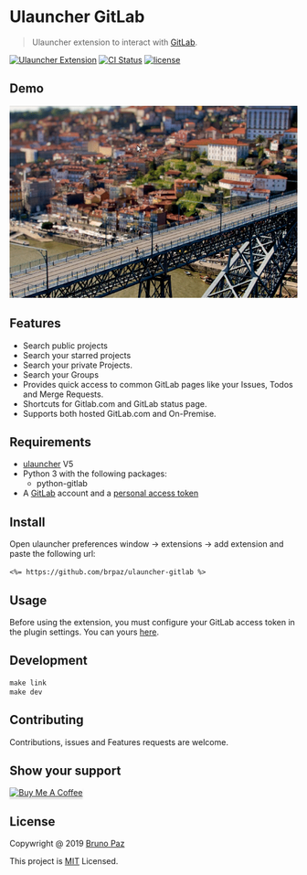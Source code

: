 # Ulauncher GitLab

> Ulauncher extension to interact with [GitLab](https://gitlab.com/).

[![Ulauncher Extension](https://img.shields.io/badge/Ulauncher-Extension-yellowgreen.svg?style=for-the-badge)](https://ext.ulauncher.io/)
[![CI Status](https://img.shields.io/github/workflow/status/brpaz/ulauncher-gitlab/CI?color=orange&label=actions&logo=github&logoColor=orange&style=for-the-badge)](https://github.com/brpaz/ulauncher-gitlab)
[![license](https://img.shields.io/github/license/brpaz/ulauncher-gitlab.svg?style=for-the-badge)](LICENSE)


## Demo

![demo](demo.gif)

## Features

* Search public projects
* Search your starred projects
* Search your private Projects.
* Search your Groups
* Provides quick access to common GitLab pages like your Issues, Todos and Merge Requests.
* Shortcuts for Gitlab.com and GitLab status page.
* Supports both hosted GitLab.com and On-Premise.

## Requirements

* [ulauncher](https://ulauncher.io/) V5
* Python 3 with the following packages:
  * python-gitlab
* A [GitLab](https://gitlab.com) account and a [personal access token](https://gitlab.com/profile/personal_access_token)

## Install

Open ulauncher preferences window -> extensions -> add extension and paste the following url:

```<%= https://github.com/brpaz/ulauncher-gitlab %>```

## Usage

Before using the extension, you must configure your GitLab access token in the plugin settings. You can yours [here](https://gitlab.com/profile/personal_access_token).

## Development

```
make link
make dev
```

## Contributing

Contributions, issues and Features requests are welcome.

## Show your support

<a href="https://www.buymeacoffee.com/Z1Bu6asGV" target="_blank"><img src="https://www.buymeacoffee.com/assets/img/custom_images/orange_img.png" alt="Buy Me A Coffee" style="height: 41px !important;width: 174px !important;box-shadow: 0px 3px 2px 0px rgba(190, 190, 190, 0.5) !important;-webkit-box-shadow: 0px 3px 2px 0px rgba(190, 190, 190, 0.5) !important;" ></a>

## License

Copywright @ 2019 [Bruno Paz](https://github.com/brpaz)

This project is [MIT](LLICENSE) Licensed.

